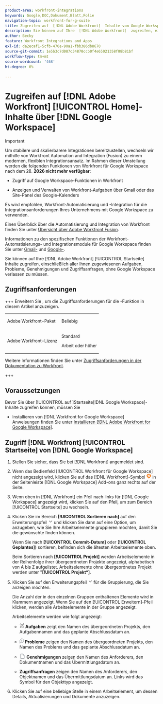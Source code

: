 ```yaml
---
product-area: workfront-integrations
keywords: Google,DOC,Dokument,Blatt,Folie
navigation-topic: workfront-for-g-suite
title: Zugreifen auf  [!DNL Adobe Workfront]  Inhalte von Google Workspace aus
description: Sie können auf Ihre  [!DNL Adobe Workfront]  zugreifen, einschließlich aller Ihnen zugewiesenen Aufgaben, Probleme, Genehmigungen und Zugriffsanfragen, ohne Google Workspace verlassen zu müssen.
author: Becky
feature: Workfront Integrations and Apps
exl-id: da2ecaf1-5cfb-470e-90a1-fbb386db8670
source-git-commit: 1e5b3c7d087c34870ccb0f4e65021358f08b81bf
workflow-type: tm+mt
source-wordcount: '468'
ht-degree: 0%

---
```


# Zugreifen auf [!DNL Adobe Workfront] [!UICONTROL Home]-Inhalte über [!DNL Google Workspace]

>[!IMPORTANT]
>
>Um stabilere und skalierbarere Integrationen bereitzustellen, wechseln wir mithilfe von Workfront Automation and Integration (Fusion) zu einem modernen, flexiblen Integrationsansatz. Im Rahmen dieser Umstellung werden die folgenden Funktionen von Workfront für Google Workspace nach dem 28. **2026 nicht mehr verfügbar**:
>
>* Zugriff auf Google Workspace-Funktionen in Workfront
>
>* Anzeigen und Verwalten von Workfront-Aufgaben über Gmail oder das Site-Panel des Google-Kalenders
>
>Es wird empfohlen, Workfront-Automatisierung und -Integration für die Integrationsanforderungen Ihres Unternehmens mit Google Workspace zu verwenden.
>
>Einen Überblick über die Automatisierung und Integration von Workfront finden Sie unter [Übersicht über Adobe Workfront Fusion](https://experienceleague.adobe.com/de/docs/workfront-fusion/using/get-started-with-fusion/understand-workfront-fusion/workfront-fusion-overview).
>
>Informationen zu den spezifischen Funktionen der Workfront-Automatisierungs- und Integrationsmodule für Google Workspace finden Sie unter [Gmail-](https://experienceleague.adobe.com/en/docs/workfront-fusion/using/references/apps-and-their-modules/third-party-app-connectors/gmail-modules) und [Google-](https://experienceleague.adobe.com/en/docs/workfront-fusion/using/references/apps-and-their-modules/third-party-app-connectors/google-calendar-modules).

Sie können auf Ihre [!DNL Adobe Workfront] [!UICONTROL Startseite] Inhalte zugreifen, einschließlich aller Ihnen zugewiesenen Aufgaben, Probleme, Genehmigungen und Zugriffsanfragen, ohne Google Workspace verlassen zu müssen.

## Zugriffsanforderungen

+++ Erweitern Sie , um die Zugriffsanforderungen für die -Funktion in diesem Artikel anzuzeigen.

<table style="table-layout:auto"> 
 <col> 
 <col> 
 <tbody> 
  <tr> 
   <td role="rowheader">Adobe Workfront-Paket</td> 
   <td> <p>Beliebig</p> </td> 
  </tr> 
  <tr> 
   <td role="rowheader">Adobe Workfront-Lizenz</td> 
   <td> <p>Standard</p><p>Arbeit oder höher</p>
  </tr> 
 </tbody> 
</table>

Weitere Informationen finden Sie unter [Zugriffsanforderungen in der Dokumentation zu Workfront](/help/quicksilver/administration-and-setup/add-users/access-levels-and-object-permissions/access-level-requirements-in-documentation.md).

+++

## Voraussetzungen

Bevor Sie über [!UICONTROL  auf ]Startseite[!DNL Google Workspace]-Inhalte zugreifen können, müssen Sie

* Installieren von [!DNL Workfront for Google Workspace]\
   Anweisungen finden Sie unter [Installieren [!DNL Adobe Workfront for Google Workspace]](../../workfront-integrations-and-apps/workfront-for-g-suite/install-workfront-for-gsuite.md).

## Zugriff [!DNL Workfront] [!UICONTROL Startseite] von [!DNL Google Workspace]

1. Stellen Sie sicher, dass Sie bei [!DNL Workfront] angemeldet sind.
1. Wenn das Bedienfeld [!UICONTROL Workfront für Google Workspace] nicht angezeigt wird, klicken Sie auf das [!DNL Workfront]-Symbol ![Workfront](assets/wf-lion-icon.png) in der Seitenleiste [!DNL Google Workspace] Add-ons ganz rechts auf der Seite.
1. Wenn oben in [!DNL Workfront] ein Pfeil nach links für [!DNL Google Workspace] angezeigt wird, klicken Sie auf den Pfeil, um zum Bereich [!UICONTROL Startseite] zu wechseln.

1. Klicken Sie im Bereich **[!UICONTROL Sortieren nach]** auf den Erweiterungspfeil ![Erweiterungspfeil](assets/dropdown-arrow.png) und klicken Sie dann auf eine Option, um anzugeben, wie Sie Ihre Arbeitselemente gruppieren möchten, damit Sie die gewünschte finden können.

   Wenn Sie nach **[!UICONTROL Commit-Datum]** oder **[!UICONTROL Geplantes]**) sortieren, befinden sich die ältesten Arbeitselemente oben.

   Beim Sortieren nach **[!UICONTROL Projekt]** werden Arbeitselemente in der Reihenfolge ihrer übergeordneten Projekte angezeigt, alphabetisch von A bis Z aufgelistet. Arbeitselemente ohne übergeordnetes Projekt werden unter &quot;**[!UICONTROL Projekt“]**.

1. Klicken Sie auf den Erweiterungspfeil ![Erweiterungspfeil](assets/dropdown-arrow.png) für die Gruppierung, die Sie anzeigen möchten.

   Die Anzahl der in den einzelnen Gruppen enthaltenen Elemente wird in Klammern angezeigt. Wenn Sie auf den [!UICONTROL Erweitern]-Pfeil klicken, werden alle Arbeitselemente in der Gruppe angezeigt.

   Arbeitselemente werden wie folgt angezeigt:

   * ![Aufgabensymbol](assets/task-icon.png) **Aufgaben** zeigt den Namen des übergeordneten Projekts, den Aufgabennamen und das geplante Abschlussdatum an.

   * ![Problem-Symbol](assets/issue-icon.png) **Probleme** zeigen den Namen des übergeordneten Projekts, den Namen des Problems und das geplante Abschlussdatum an.

   * ![Dokumentsymbol](assets/document-icon.png) **Genehmigungen** zeigen den Namen des Anforderers, den Dokumentnamen und das Übermittlungsdatum an.
   * **Zugriffsanfragen** zeigen den Namen des Anforderers, den Objektnamen und das Übermittlungsdatum an. Links wird das Symbol für den Objekttyp angezeigt.

1. Klicken Sie auf eine beliebige Stelle in einem Arbeitselement, um dessen Details, Aktualisierungen und Dokumente anzuzeigen.
